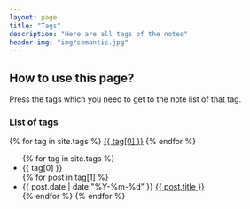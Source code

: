 ```yaml
---
layout: page
title: "Tags"
description: "Here are all tags of the notes"  
header-img: "img/semantic.jpg"  
---
```


<h2>How to use this page?</h2>

<p>Press the tags which you need to get to the note list of that tag. </p>

<h3>List of tags</h3>


<div id='tag_cloud'>
{% for tag in site.tags %}
<a href="#{{ tag[0] }}" title="{{ tag[0] }}" rel="{{ tag[1].size }}">{{ tag[0] }}</a>
{% endfor %}
</div>

<ul class="listing">
{% for tag in site.tags %}
  <li class="listing-seperator" id="{{ tag[0] }}">{{ tag[0] }}</li>
{% for post in tag[1] %}
  <li class="listing-item">
  <time datetime="{{ post.date | date:"%Y-%m-%d" }}">{{ post.date | date:"%Y-%m-%d" }}</time>
  <a href="{{ post.url }}" title="{{ post.title }}">{{ post.title }}</a>
  </li>
{% endfor %}
{% endfor %}
</ul>

 
<script language="javascript">
$.fn.tagcloud.defaults = {
    size: {start: 14, end: 18, unit: 'pt'},
      color: {start: '#cde', end: '#f52'}
};

$(function () {
    $("#tag_cloud>a").tagcloud();
});
</script>
